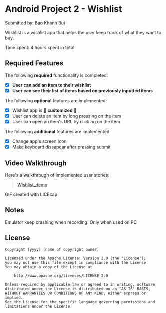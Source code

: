 # Android Project 2 - Wishlist

Submitted by: Bao Khanh Bui

Wishlist is a wishlist app that helps the user keep track of what they want to buy.

Time spent: 4 hours spent in total

## Required Features

The following **required** functionality is completed:

- [X] **User can add an item to their wishlist**
- [X] **User can see their list of items based on previously inputted items**

The following **optional** features are implemented:

- [X] Wishlist app is 🎨 **customized** 🎨
- [X] User can delete an item by long pressing on the item
- [X] User can open an item's URL by clicking on the item

The following **additional** features are implemented:

* [X] Change app's screen Icon
* [X] Make keyboard dissapear after pressing submit

## Video Walkthrough

Here's a walkthrough of implemented user stories:

<blockquote class="imgur-embed-pub" lang="en" data-id="a/8XJGtRw"  ><a href="//imgur.com/a/8XJGtRw">Wishlist_demo</a></blockquote><script async src="//s.imgur.com/min/embed.js" charset="utf-8"></script>

<!-- Replace this with whatever GIF tool you used! -->
GIF created with LICEcap

## Notes

Emulator keep crashing when recording. Only when used on PC

## License

    Copyright [yyyy] [name of copyright owner]

    Licensed under the Apache License, Version 2.0 (the "License");
    you may not use this file except in compliance with the License.
    You may obtain a copy of the License at

        http://www.apache.org/licenses/LICENSE-2.0

    Unless required by applicable law or agreed to in writing, software
    distributed under the License is distributed on an "AS IS" BASIS,
    WITHOUT WARRANTIES OR CONDITIONS OF ANY KIND, either express or implied.
    See the License for the specific language governing permissions and
    limitations under the License.
